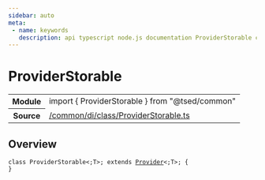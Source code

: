 ```yaml
---
sidebar: auto
meta:
 - name: keywords
   description: api typescript node.js documentation ProviderStorable class
---
```

# ProviderStorable <Badge text="Class" type="class"/>
<!-- Summary -->
<section class="symbol-info"><table class="is-full-width"><tbody><tr><th>Module</th><td><div class="lang-typescript"><span class="token keyword">import</span> { ProviderStorable }&nbsp;<span class="token keyword">from</span>&nbsp;<span class="token string">"@tsed/common"</span></div></td></tr><tr><th>Source</th><td><a href="https://github.com/Romakita/ts-express-decorators/blob/v4.30.0/src//common/di/class/ProviderStorable.ts#L0-L0">/common/di/class/ProviderStorable.ts</a></td></tr></tbody></table></section>

<!-- Overview -->
## Overview


<pre><code class="typescript-lang "><span class="token keyword">class</span> ProviderStorable&lt<span class="token punctuation">;</span>T&gt<span class="token punctuation">;</span> <span class="token keyword">extends</span> <a href="/api/common/di/class/Provider.html"><span class="token">Provider</span></a>&lt<span class="token punctuation">;</span>T&gt<span class="token punctuation">;</span> <span class="token punctuation">{</span>
<span class="token punctuation">}</span></code></pre>